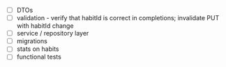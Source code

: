- [ ] DTOs
- [ ] validation - verify that habitId is correct in completions; invalidate PUT with habitId change
- [ ] service / repository layer
- [ ] migrations
- [ ] stats on habits
- [ ] functional tests